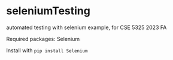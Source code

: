 # seleniumTesting
automated testing with selenium example, for CSE 5325 2023 FA

Required packages:
    Selenium

Install with `pip install Selenium`
